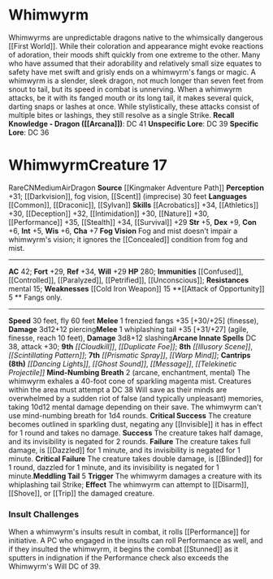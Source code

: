 ﻿---
ac: '42'
alignment: CN
all_resistance: null
burrow_speed: null
charisma: '+7'
climb_speed: null
constitution: '+6'
creature_ability:
- Attack of Opportunity
- Fog Vision
- Meddling Tail
- Mind-Numbing Breath
creature_family: null
description: 'Whimwyrms are unpredictable dragons native to the whimsically dangerous
  [[DATABASE/plane/First World|First World]] . While their coloration and appearance
  might evoke reactions of adoration, their moods shift quickly from one extreme to
  the other. Many who have assumed that their adorability and relatively small size
  equates to safety have met swift and grisly ends on a whimwyrm''s fangs or magic.<br/><br/>
  A whimwyrm is a slender, sleek dragon, not much longer than seven feet from snout
  to tail, but its speed in combat is unnerving. When a whimwyrm attacks, be it with
  its fanged mouth or its long tail, it makes several quick, darting snaps or lashes
  at once. While stylistically, these attacks consist of multiple bites or lashings,
  they still resolve as a single Strike.<br/><br/><b><u>Recall Knowledge - Dragon</u>
  ( [[DATABASE/skill/Arcana|Arcana]] )</b>: DC 41<br/><b><u>Unspecific Lore</u></b>:
  DC 39<br/><b><u>Specific Lore</u></b>: DC 36'
dexterity: '+9'
element: Air
fly_speed: '60'
fortitude: '+29'
hardness: null
hp: '280'
id: '2211'
immunity:
- '[[DATABASE/condition/Confused|confused]]'
- '[[DATABASE/condition/Controlled|controlled]]'
- '[[DATABASE/condition/Paralyzed|paralyzed]]'
- '[[DATABASE/condition/Petrified|petrified]]'
- '[[DATABASE/condition/Unconscious|unconscious]]'
intelligence: '+5'
land_speed: '30'
language:
- '[[DATABASE/language/Common|Common]]'
- '[[DATABASE/language/Draconic|Draconic]]'
- '[[DATABASE/language/Sylvan|Sylvan]]'
level: '17'
max_speed: '60'
name: Whimwyrm
perception: '+31'
rarity: Rare
reflex: '+34'
resistance:
- '[[DATABASE/trait/Mental|mental]] 15'
rus_type_level: null
school: null
sense:
- '[[DATABASE/monsterability/Darkvision|darkvision]]'
- fog vision
- '[[DATABASE/monsterability/Scent|scent]] (imprecise) 30 feet'
size: Medium
skill:
- '[[DATABASE/skill/Acrobatics|Acrobatics]] +34'
- '[[DATABASE/skill/Athletics|Athletics]] +30'
- '[[DATABASE/skill/Deception|Deception]] +32'
- '[[DATABASE/skill/Intimidation|Intimidation]] +30'
- '[[DATABASE/skill/Nature|Nature]] +30'
- '[[DATABASE/skill/Performance|Performance]] +35'
- '[[DATABASE/skill/Stealth|Stealth]] +34'
- '[[DATABASE/skill/Survival|Survival]] +29'
source: '[[DATABASE/source/Kingmaker Adventure Path|Kingmaker Adventure Path]]'
speed:
- 30 feet
- fly 60 feet
spell:
- '[[DATABASE/spell/Cloudkill|Cloudkill]]'
- '[[DATABASE/spell/Dancing Lights|DancingLights]]'
- '[[DATABASE/spell/Duplicate Foe|Duplicate Foe]]'
- '[[DATABASE/spell/Ghost Sound|Ghost Sound]]'
- '[[DATABASE/spell/Illusory Scene|Illusory Scene]]'
- '[[DATABASE/spell/Message|Message]]'
- '[[DATABASE/spell/Prismatic Spray|Prismatic Spray]]'
- '[[DATABASE/spell/Scintillating Pattern|Scintillating Pattern]]'
- '[[DATABASE/spell/Telekinetic Projectile|TelekineticProjectile]]'
- '[[DATABASE/spell/Warp Mind|Warp Mind]]'
strength: '+5'
strength_req: '5'
strongest_save:
- Reflex
swim_speed: null
trait:
- '[[DATABASE/trait/Air|Air]]'
- '[[DATABASE/trait/Dragon|Dragon]]'
- '[[DATABASE/trait/Rare|Rare]]'
type: Creature
vision: Darkvision
weakest_save:
- Fortitude
- Will
weakness:
- '[[DATABASE/equipment/Cold Iron Weapon|cold iron]] 15'
will: '+29'
wisdom: '+6'

---
# Whimwyrm

Whimwyrms are unpredictable dragons native to the whimsically dangerous [[First World]]. While their coloration and appearance might evoke reactions of adoration, their moods shift quickly from one extreme to the other. Many who have assumed that their adorability and relatively small size equates to safety have met swift and grisly ends on a whimwyrm's fangs or magic.
 A whimwyrm is a slender, sleek dragon, not much longer than seven feet from snout to tail, but its speed in combat is unnerving. When a whimwyrm attacks, be it with its fanged mouth or its long tail, it makes several quick, darting snaps or lashes at once. While stylistically, these attacks consist of multiple bites or lashings, they still resolve as a single Strike.
**Recall Knowledge - Dragon ([[Arcana]])**: DC 41
**Unspecific Lore**: DC 39
**Specific Lore**: DC 36

# Whimwyrm<span class="item-type">Creature 17</span>

<span class="trait-rare item-trait">Rare</span><span class="trait-alignment item-trait">CN</span><span class="trait-size item-trait">Medium</span><span class="item-trait">Air</span><span class="item-trait">Dragon</span>
**Source** [[Kingmaker Adventure Path]]
**Perception** +31; [[Darkvision]], fog vision, [[Scent]] (imprecise) 30 feet
**Languages** [[Common]], [[Draconic]], [[Sylvan]]
**Skills** [[Acrobatics]] +34, [[Athletics]] +30, [[Deception]] +32, [[Intimidation]] +30, [[Nature]] +30, [[Performance]] +35, [[Stealth]] +34, [[Survival]] +29
**Str** +5, **Dex** +9, **Con** +6, **Int** +5, **Wis** +6, **Cha** +7
**Fog Vision** Fog and mist doesn't impair a whimwyrm's vision; it ignores the [[Concealed]] condition from fog and mist.

---
**AC** 42; **Fort** +29, **Ref** +34, **Will** +29
**HP** 280; **Immunities** [[Confused]], [[Controlled]], [[Paralyzed]], [[Petrified]], [[Unconscious]]; **Resistances** mental 15; **Weaknesses** [[Cold Iron Weapon]] 15
<span class="in-box-ability">**[[Attack of Opportunity]] <span class="action-icon">5</span> ** Fangs only.</span>

---
**Speed** 30 feet, fly 60 feet
<span class="in-box-ability">**Melee** <span class="action-icon">1</span> frenzied fangs +35 [+30/+25] (finesse), **Damage** 3d12+12 piercing</span><span class="in-box-ability">**Melee** <span class="action-icon">1</span> whiplashing tail +35 [+31/+27] (agile, finesse, reach 10 feet), **Damage** 3d8+12 slashing</span>**Arcane Innate Spells** DC 38, attack +30; **9th** _[[Cloudkill]]_, _[[Duplicate Foe]]_; **8th** _[[Illusory Scene]]_, _[[Scintillating Pattern]]_; **7th** _[[Prismatic Spray]]_, _[[Warp Mind]]_; **Cantrips** **(8th)** _[[Dancing Lights]]_, _[[Ghost Sound]]_, _[[Message]]_, _[[Telekinetic Projectile]]_
<span class="in-box-ability">**Mind-Numbing Breath** <span class="action-icon">2</span> (arcane, enchantment, mental) The whimwyrm exhales a 40-foot cone of sparkling magenta mist. Creatures within the area must attempt a DC 38 Will save as their minds are overwhelmed by a sudden riot of false (and typically unpleasant) memories, taking 10d12 mental damage depending on their save. The whimwyrm can't use mind-numbing breath for 1d4 rounds. 
**Critical Success** The creature becomes outlined in sparkling dust, negating any [[Invisible]] it has in effect for 1 round and takes no damage. 
**Success** The creature takes half damage, and its invisibility is negated for 2 rounds. 
**Failure** The creature takes full damage, is [[Dazzled]] for 1 minute, and its invisibility is negated for 1 minute. 
**Critical Failure** The creature takes double damage, is [[Blinded]] for 1 round, dazzled for 1 minute, and its invisibility is negated for 1 minute.</span><span class="in-box-ability">**Meddling Tail** <span class="action-icon">5</span> **Trigger** The whimwyrm damages a creature with its whiplashing tail Strike; **Effect** The whimwyrm can attempt to [[Disarm]], [[Shove]], or [[Trip]] the damaged creature.</span>

###  Insult Challenges

When a whimwyrm's insults result in combat, it rolls [[Performance]] for initiative. A PC who engaged in the insults can roll Performance as well, and if they insulted the whimwyrm, it begins the combat [[Stunned]] as it sputters in indignation if the Performance check also exceeds the Whimwyrm's Will DC of 39.